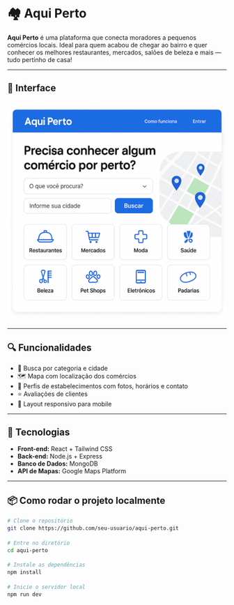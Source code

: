 # 🏘️ Aqui Perto

**Aqui Perto** é uma plataforma que conecta moradores a pequenos comércios locais. Ideal para quem acabou de chegar ao bairro e quer conhecer os melhores restaurantes, mercados, salões de beleza e mais — tudo pertinho de casa!

---

## 📸 Interface

![Tela inicial do Aqui Perto](https://github.com/jessica-leite/aqui-perto/blob/main/mainPage.png)

---

## 🔍 Funcionalidades

- 🔎 Busca por categoria e cidade
- 🗺️ Mapa com localização dos comércios
- 🏪 Perfis de estabelecimentos com fotos, horários e contato
- ⭐ Avaliações de clientes
- 📱 Layout responsivo para mobile

---

## 🚀 Tecnologias

- **Front-end:** React + Tailwind CSS  
- **Back-end:** Node.js + Express  
- **Banco de Dados:** MongoDB  
- **API de Mapas:** Google Maps Platform  

---

## 📦 Como rodar o projeto localmente

```bash
# Clone o repositório
git clone https://github.com/seu-usuario/aqui-perto.git

# Entre no diretório
cd aqui-perto

# Instale as dependências
npm install

# Inicie o servidor local
npm run dev
